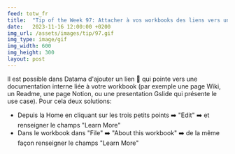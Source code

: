 ```yaml
---
feed: totw_fr
title:  "Tip of the Week 97: Attacher à vos workbooks des liens vers une documentation"
date:   2023-11-16 12:00:00 +0200
img_url: /assets/images/tip/97.gif
img_type: image/gif
img_width: 600
img_height: 300
layout: post
---
```



Il est possible dans Datama d'ajouter un lien 🔗 qui pointe vers une documentation interne liée à votre workbook (par exemple une page Wiki, un Readme, une page Notion, ou une presentation Gslide qui présente le use case).
Pour cela deux solutions:
  * Depuis la Home en cliquant sur les trois petits points ➡️ "Edit" ➡️ et renseigner le champs "Learn More"
  * Dans le workbook dans "File" ➡️ "About this workbook" ➡️ de la même façon renseigner le champs "Learn More"
